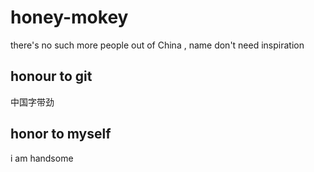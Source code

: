 # honey-mokey
there's no such more people out of China , name don't need inspiration
## honour to git
中国字带劲
## honor to myself
i am handsome
